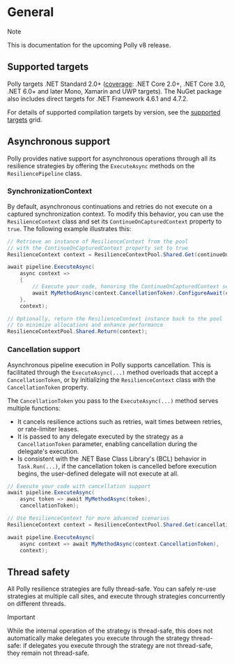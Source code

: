 # General

> [!NOTE]
> This is documentation for the upcoming Polly v8 release.

## Supported targets

Polly targets .NET Standard 2.0+ ([coverage](https://docs.microsoft.com/dotnet/standard/net-standard#net-implementation-support): .NET Core 2.0+, .NET Core 3.0, .NET 6.0+ and later Mono, Xamarin and UWP targets). The NuGet package also includes direct targets for .NET Framework 4.6.1 and 4.7.2.

For details of supported compilation targets by version, see the [supported targets](https://github.com/App-vNext/Polly/wiki/Supported-targets) grid.

## Asynchronous support

Polly provides native support for asynchronous operations through all its resilience strategies by offering the `ExecuteAsync` methods on the `ResiliencePipeline` class.

### SynchronizationContext

By default, asynchronous continuations and retries do not execute on a captured synchronization context. To modify this behavior, you can use the `ResilienceContext` class and set its `ContinueOnCapturedContext` property to `true`. The following example illustrates this:

<!-- snippet: synchronization-context -->
```cs
// Retrieve an instance of ResilienceContext from the pool
// with the ContinueOnCapturedContext property set to true
ResilienceContext context = ResilienceContextPool.Shared.Get(continueOnCapturedContext: true);

await pipeline.ExecuteAsync(
    async context =>
    {
        // Execute your code, honoring the ContinueOnCapturedContext setting
        await MyMethodAsync(context.CancellationToken).ConfigureAwait(context.ContinueOnCapturedContext);
    },
    context);

// Optionally, return the ResilienceContext instance back to the pool
// to minimize allocations and enhance performance
ResilienceContextPool.Shared.Return(context);
```
<!-- endSnippet -->

### Cancellation support

Asynchronous pipeline execution in Polly supports cancellation. This is facilitated through the `ExecuteAsync(...)` method overloads that accept a `CancellationToken`, or by initializing the `ResilienceContext` class with the `CancellationToken` property.

The `CancellationToken` you pass to the `ExecuteAsync(...)` method serves multiple functions:

- It cancels resilience actions such as retries, wait times between retries, or rate-limiter leases.
- It is passed to any delegate executed by the strategy as a `CancellationToken` parameter, enabling cancellation during the delegate's execution.
- Is consistent with the .NET Base Class Library's (BCL) behavior in `Task.Run(...)`, if the cancellation token is cancelled before execution begins, the user-defined delegate will not execute at all.

<!-- snippet: cancellation-token -->
```cs
// Execute your code with cancellation support
await pipeline.ExecuteAsync(
    async token => await MyMethodAsync(token),
    cancellationToken);

// Use ResilienceContext for more advanced scenarios
ResilienceContext context = ResilienceContextPool.Shared.Get(cancellationToken: cancellationToken);

await pipeline.ExecuteAsync(
    async context => await MyMethodAsync(context.CancellationToken),
    context);
```
<!-- endSnippet -->

## Thread safety

All Polly resilience strategies are fully thread-safe. You can safely re-use strategies at multiple call sites, and execute through strategies concurrently on different threads.

> [!IMPORTANT]
> While the internal operation of the strategy is thread-safe, this does not automatically make delegates you execute through the strategy thread-safe: if delegates you execute through the strategy are not thread-safe, they remain not thread-safe.
